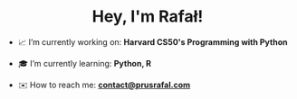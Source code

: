 <h1 align="center">Hey, I'm Rafał!</h1>

- 📈 I’m currently working on: **Harvard CS50's Programming with Python**

- 🎓 I’m currently learning: **Python, R**

- ✉️ How to reach me: **contact@prusrafal.com**
